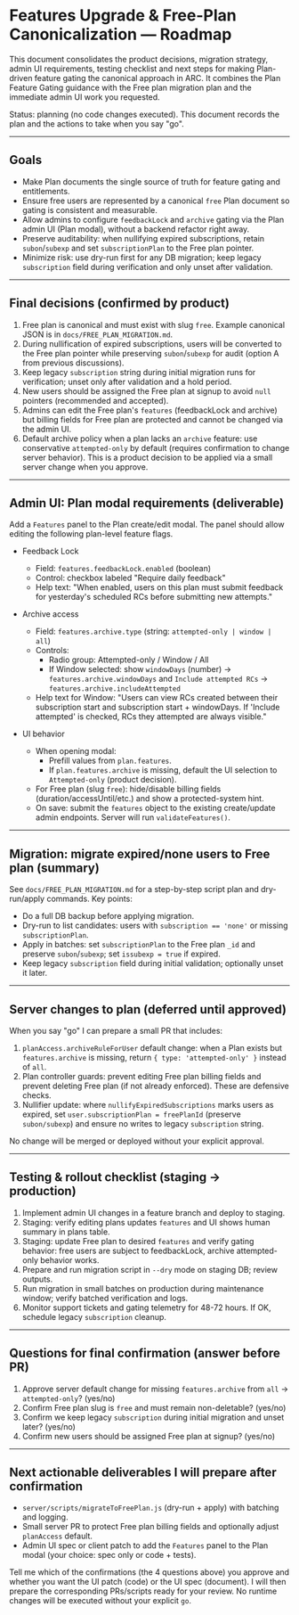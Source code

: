 # Features Upgrade & Free-Plan Canonicalization — Roadmap

This document consolidates the product decisions, migration strategy, admin UI requirements, testing checklist and next steps for making Plan-driven feature gating the canonical approach in ARC. It combines the Plan Feature Gating guidance with the Free plan migration plan and the immediate admin UI work you requested.

Status: planning (no code changes executed). This document records the plan and the actions to take when you say "go".

---

## Goals

- Make Plan documents the single source of truth for feature gating and entitlements.
- Ensure free users are represented by a canonical `free` Plan document so gating is consistent and measurable.
- Allow admins to configure `feedbackLock` and `archive` gating via the Plan admin UI (Plan modal), without a backend refactor right away.
- Preserve auditability: when nullifying expired subscriptions, retain `subon`/`subexp` and set `subscriptionPlan` to the Free plan pointer.
- Minimize risk: use dry-run first for any DB migration; keep legacy `subscription` field during verification and only unset after validation.

---

## Final decisions (confirmed by product)

1. Free plan is canonical and must exist with slug `free`. Example canonical JSON is in `docs/FREE_PLAN_MIGRATION.md`.
2. During nullification of expired subscriptions, users will be converted to the Free plan pointer while preserving `subon`/`subexp` for audit (option A from previous discussions).
3. Keep legacy `subscription` string during initial migration runs for verification; unset only after validation and a hold period.
4. New users should be assigned the Free plan at signup to avoid `null` pointers (recommended and accepted).
5. Admins can edit the Free plan's `features` (feedbackLock and archive) but billing fields for Free plan are protected and cannot be changed via the admin UI.
6. Default archive policy when a plan lacks an `archive` feature: use conservative `attempted-only` by default (requires confirmation to change server behavior). This is a product decision to be applied via a small server change when you approve.

---

## Admin UI: Plan modal requirements (deliverable)

Add a `Features` panel to the Plan create/edit modal. The panel should allow editing the following plan-level feature flags.

- Feedback Lock

  - Field: `features.feedbackLock.enabled` (boolean)
  - Control: checkbox labeled "Require daily feedback"
  - Help text: "When enabled, users on this plan must submit feedback for yesterday's scheduled RCs before submitting new attempts."

- Archive access

  - Field: `features.archive.type` (string: `attempted-only | window | all`)
  - Controls:
    - Radio group: Attempted-only / Window / All
    - If Window selected: show `windowDays` (number) -> `features.archive.windowDays` and `Include attempted RCs` -> `features.archive.includeAttempted`
  - Help text for Window: "Users can view RCs created between their subscription start and subscription start + windowDays. If 'Include attempted' is checked, RCs they attempted are always visible."

- UI behavior
  - When opening modal:
    - Prefill values from `plan.features`.
    - If `plan.features.archive` is missing, default the UI selection to `Attempted-only` (product decision).
  - For Free plan (slug `free`): hide/disable billing fields (duration/accessUntil/etc.) and show a protected-system hint.
  - On save: submit the `features` object to the existing create/update admin endpoints. Server will run `validateFeatures()`.

---

## Migration: migrate expired/none users to Free plan (summary)

See `docs/FREE_PLAN_MIGRATION.md` for a step-by-step script plan and dry-run/apply commands. Key points:

- Do a full DB backup before applying migration.
- Dry-run to list candidates: users with `subscription == 'none'` or missing `subscriptionPlan`.
- Apply in batches: set `subscriptionPlan` to the Free plan `_id` and preserve `subon`/`subexp`; set `issubexp = true` if expired.
- Keep legacy `subscription` field during initial validation; optionally unset it later.

---

## Server changes to plan (deferred until approved)

When you say "go" I can prepare a small PR that includes:

1. `planAccess.archiveRuleForUser` default change: when a Plan exists but `features.archive` is missing, return `{ type: 'attempted-only' }` instead of `all`.
2. Plan controller guards: prevent editing Free plan billing fields and prevent deleting Free plan (if not already enforced). These are defensive checks.
3. Nullifier update: where `nullifyExpiredSubscriptions` marks users as expired, set `user.subscriptionPlan = freePlanId` (preserve `subon/subexp`) and ensure no writes to legacy `subscription` string.

No change will be merged or deployed without your explicit approval.

---

## Testing & rollout checklist (staging -> production)

1. Implement admin UI changes in a feature branch and deploy to staging.
2. Staging: verify editing plans updates `features` and UI shows human summary in plans table.
3. Staging: update Free plan to desired `features` and verify gating behavior: free users are subject to feedbackLock, archive attempted-only behavior works.
4. Prepare and run migration script in `--dry` mode on staging DB; review outputs.
5. Run migration in small batches on production during maintenance window; verify batched verification and logs.
6. Monitor support tickets and gating telemetry for 48-72 hours. If OK, schedule legacy `subscription` cleanup.

---

## Questions for final confirmation (answer before PR)

1. Approve server default change for missing `features.archive` from `all` -> `attempted-only`? (yes/no)
2. Confirm Free plan slug is `free` and must remain non-deletable? (yes/no)
3. Confirm we keep legacy `subscription` during initial migration and unset later? (yes/no)
4. Confirm new users should be assigned Free plan at signup? (yes/no)

---

## Next actionable deliverables I will prepare after confirmation

- `server/scripts/migrateToFreePlan.js` (dry-run + apply) with batching and logging.
- Small server PR to protect Free plan billing fields and optionally adjust `planAccess` default.
- Admin UI spec or client patch to add the `Features` panel to the Plan modal (your choice: spec only or code + tests).

Tell me which of the confirmations (the 4 questions above) you approve and whether you want the UI patch (code) or the UI spec (document). I will then prepare the corresponding PRs/scripts ready for your review. No runtime changes will be executed without your explicit `go`.
